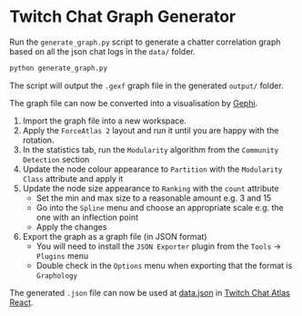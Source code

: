 # Twitch Chat Graph Generator

Run the `generate_graph.py` script to generate a chatter correlation graph 
based on all the json chat logs in the `data/` folder.

```bash
python generate_graph.py
```

The script will output the `.gexf` graph file in the generated `output/` folder.

The graph file can now be converted into a visualisation by [Gephi](https://gephi.org/).

1. Import the graph file into a new workspace.
2. Apply the `ForceAtlas 2` layout and run it until you are happy with the rotation.
3. In the statistics tab, run the `Modularity` algorithm from the `Community Detection` section
4. Update the node colour appearance to `Partition` with the `Modularity Class` attribute and apply it
5. Update the node size appearance to `Ranking` with the `count` attribute
    - Set the min and max size to a reasonable amount e.g. 3 and 15
    - Go into the `Spline` menu and choose an appropriate scale e.g. the one with an inflection point
    - Apply the changes
6. Export the graph as a graph file (in JSON format)
    - You will need to install the `JSON Exporter` plugin from the `Tools` -> `Plugins` menu
    - Double check in the `Options` menu when exporting that the format is `Graphology`

The generated `.json` file can now be used at 
[data.json](https://github.com/fourers/twitch-chat-atlas-react/blob/main/src/data.json)
in [Twitch Chat Atlas React](https://github.com/fourers/twitch-chat-atlas-react).
